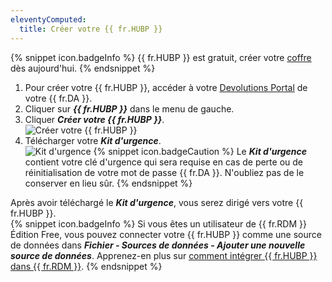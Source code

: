```yaml
---
eleventyComputed:
  title: Créer votre {{ fr.HUBP }}
---
```

{% snippet icon.badgeInfo %}
{{ fr.HUBP }} est gratuit, créer votre [coffre](https://password.devolutions.net/fr/personal) dès aujourd'hui.
{% endsnippet %}

1. Pour créer votre {{ fr.HUBP }}, accéder à votre [Devolutions Portal](https://portal.devolutions.com/) de votre {{ fr.DA }}.
1. Cliquer sur ***{{ fr.HUBP }}*** dans le menu de gauche.
1. Cliquer ***Créer votre {{ fr.HUBP }}***.  
![Créer votre {{ fr.HUBP }}](https://webdevolutions.azureedge.net/docs/fr/hub/Hub4050.png) 
1. Télécharger votre ***Kit d'urgence***.  
![Kit d'urgence](https://webdevolutions.azureedge.net/docs/fr/hub/Hub4144.png) 
{% snippet icon.badgeCaution %}
Le ***Kit d'urgence*** contient votre clé d'urgence qui sera requise en cas de perte ou de réinitialisation de votre mot de passe {{ fr.DA }}. N'oubliez pas de le conserver en lieu sûr.
{% endsnippet %}

Après avoir téléchargé le ***Kit d'urgence***, vous serez dirigé vers votre {{ fr.HUBP }}.  
{% snippet icon.badgeInfo %}
Si vous êtes un utilisateur de {{ fr.RDM }} Édition Free, vous pouvez connecter votre {{ fr.HUBP }} comme une source de données dans ***Fichier - Sources de données - Ajouter une nouvelle source de données***. Apprenez-en plus sur [comment intégrer {{ fr.HUBP }} dans {{ fr.RDM }}](/kb/remote-desktop-manager/how-to-articles/integrate-hub-personal-rdm/).
{% endsnippet %}
